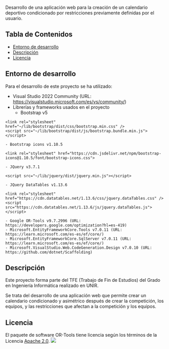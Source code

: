 Desarrollo de una aplicación web para la creación de un calendario deportivo condicionado por restricciones previamente definidas por el usuario.

## Tabla de Contenidos
* [Entorno de desarrollo](#entorno)
* [Descripción](#descripcion)
* [Licencia](#licencia)

<a name="entorno"></a>
## Entorno de desarrollo
Para el desarrollo de este proyecto se ha utilizado:

- Visual Studio 2022 Community (URL: https://visualstudio.microsoft.com/es/vs/community/)
- Librerías y frameworks usados en el proyecto
    - Bootstrap v5
~~~
<link rel="stylesheet" href="~/lib/bootstrap/dist/css/bootstrap.min.css" />
<script src="~/lib/bootstrap/dist/js/bootstrap.bundle.min.js"></script>
~~~

    - Bootstrap icons v1.10.5
~~~
<link rel="stylesheet" href="https://cdn.jsdelivr.net/npm/bootstrap-icons@1.10.5/font/bootstrap-icons.css">
~~~

    - JQuery v3.7.1
~~~
<script src="~/lib/jquery/dist/jquery.min.js"></script>
~~~

    - JQuery DataTables v1.13.6
~~~
<link rel="stylesheet" href="https://cdn.datatables.net/1.13.6/css/jquery.dataTables.css" />
<script src="https://cdn.datatables.net/1.13.6/js/jquery.dataTables.js"></script>
~~~

    - Google OR-Tools v9.7.2996 (URL: https://developers.google.com/optimization?hl=es-419)
    - Microsoft.EntityFrameworkCore.Tools v7.0.11 (URL: https://learn.microsoft.com/es-es/ef/core/)
    - Microsoft.EntityFrameworkCore.SqlServer v7.0.11 (URL: https://learn.microsoft.com/es-es/ef/core/)
    - Microsoft.VisualStudio.Web.CodeGeneration.Design v7.0.10 (URL: https://github.com/dotnet/Scaffolding)

<a name="descripcion"></a>
## Descripción
Este proyecto forma parte del TFE (Trabajo de Fin de Estudios) del Grado en Ingeniería Informática realizado en UNIR.

Se trata del desarrollo de una aplicación web que permite crear un calendario condicionado y asimétrico después de crear la competición, los equipos, y las restricciones que afectan a la competición y los equipos.

<a name="licencia"></a>
## Licencia
El paquete de software OR-Tools tiene licencia según los términos de la Licencia [Apache 2.0](LICENCIA.apache-2.0).
<img src="https://mirrors.creativecommons.org/presskit/buttons/88x31/png/by-nc-nd.png" />
